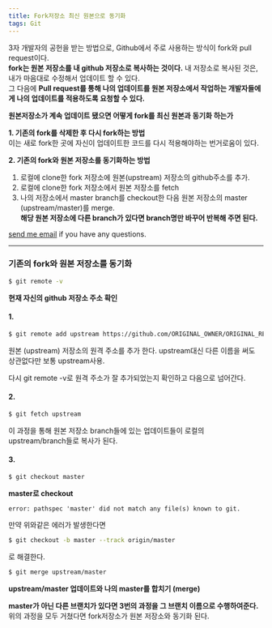 ```yaml
---
title: Fork저장소 최신 원본으로 동기화
tags: Git
---
```


3자 개발자의 공헌을 받는 방법으로, Github에서 주로 사용하는 방식이 fork와 pull request이다.  
**fork는 원본 저장소를 내 github 저장소로 복사하는 것이다.** 내 저장소로 복사된 것은, 내가 마음대로 수정해서 업데이트 할 수 있다.  
그 다음에 **Pull request를 통해 나의 업데이트를 원본 저장소에서 작업하는 개발자들에게 나의 업데이트를 적용하도록 요청할 수 있다.**  

**원본저장소가 계속 업데이트 됐으면 어떻게 fork를 최신 원본과 동기화 하는가**  

**1. 기존의 fork를 삭제한 후 다시 fork하는 방법**  
이는 새로 fork한 곳에 자신이 업데이트한 코드를 다시 적용해야하는 번거로움이 있다.  

**2. 기존의 fork와 원본 저장소를 동기화하는 방법**  
1) 로컬에 clone한 fork 저장소에 원본(upstream) 저장소의 github주소를 추가.
2) 로컬에 clone한 fork 저장소에서 원본 저장소를 fetch  
3) 나의 저장소에서 master branch를 checkout한 다음 원본 저장소의 master (upstream/master)를 merge.  
**해당 원본 저장소에 다른 branch가 있다면 branch명만 바꾸어 반복해 주면 된다.**  

[send me email](mailto:jewel7492@gmail.com) if you have any questions.

<!--more-->

---

### 기존의 fork와 원본 저장소를 동기화  

```bash
$ git remote -v
```
**현재 자신의 github 저장소 주소 확인**  

#### 1.  
```bash
$ git remote add upstream https://github.com/ORIGINAL_OWNER/ORIGINAL_REPOSITORY.git
```
원본 (upstream) 저장소의 원격 주소를 추가 한다. upstream대신 다른 이름을 써도 상관없다만 보통 upstream사용.

다시 git remote -v로 원격 주소가 잘 추가되었는지 확인하고 다음으로 넘어간다.  

#### 2. 
```bash
$ git fetch upstream
```
이 과정을 통해 원본 저장소 branch들에 있는 업데이트들이 로컬의 upstream/branch들로 복사가 된다.  

#### 3.  
```bash
$ git checkout master
```
**master로 checkout**  

```
error: pathspec 'master' did not match any file(s) known to git. 
```
만약 위와같은 에러가 발생한다면
```bash
$ git checkout -b master --track origin/master
```
로 해결한다.  

```bash
$ git merge upstream/master
```
**upstream/master 업데이트와 나의 master를 합치기 (merge)**  

**master가 아닌 다른 브랜치가 있다면 3번의 과정을 그 브랜치 이름으로 수행하여준다.**  
위의 과정을 모두 거쳤다면 fork저장소가 원본 저장소와 동기화 된다.  